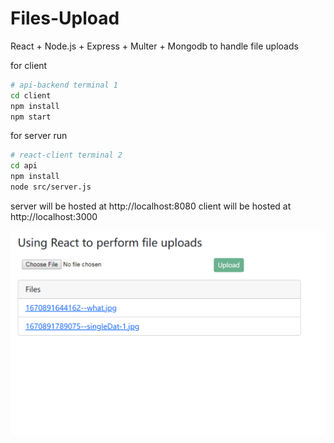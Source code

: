 # Files-Upload
React + Node.js + Express + Multer + Mongodb to handle file uploads

for client
```bash
# api-backend terminal 1
cd client
npm install
npm start
```

for server run
```bash
# react-client terminal 2
cd api
npm install
node src/server.js
```

server will be hosted at http://localhost:8080
client will be hosted at http://localhost:3000

![demo page](https://github.com/wenbin1354/Files-Upload/blob/main/show.jpg)
